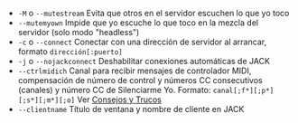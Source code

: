 - `-M` o `--mutestream`  Evita que otros en el servidor escuchen lo que yo toco                                                      
- `--mutemyown`  Impide que yo escuche lo que toco en la mezcla del servidor (solo modo "headless")                                                      
-  `-c` o `--connect`  Conectar con una dirección de servidor al arrancar, formato `dirección[:puerto]`  
-  `-j` o `--nojackconnect`  Deshabilitar conexiones automáticas de JACK  
-  `--ctrlmidich`  Canal para recibir mensajes de controlador MIDI, compensación de número de control y números CC consecutivos (canales) y número CC de Silenciarme Yo. Formato: `canal[;f*][;p*][;s*][;m*][;o]` Ver [Consejos y Trucos](Tips-Tricks-More#utilizar-ctrlmidich-para-controladores-midi) 
- `--clientname`  Título de ventana y nombre de cliente en JACK 
